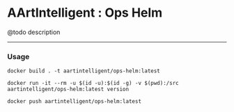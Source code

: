 # AArtIntelligent : Ops Helm

@todo description

---

### Usage

```shell
docker build . -t aartintelligent/ops-helm:latest
```

```shell
docker run -it --rm -u $(id -u):$(id -g) -v $(pwd):/src aartintelligent/ops-helm:latest version
```

```shell
docker push aartintelligent/ops-helm:latest
```
